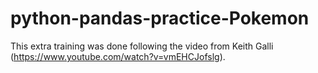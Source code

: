 # python-pandas-practice-Pokemon
This extra training was done following the video from Keith Galli (https://www.youtube.com/watch?v=vmEHCJofslg).
